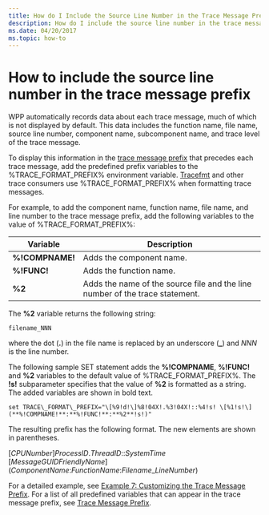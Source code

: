 ```yaml
---
title: How do I Include the Source Line Number in the Trace Message Prefix
description: How do I include the source line number in the trace message prefix
ms.date: 04/20/2017
ms.topic: how-to
---
```


# How to include the source line number in the trace message prefix

WPP automatically records data about each trace message, much of which is not displayed by default. This data includes the function name, file name, source line number, component name, subcomponent name, and trace level of the trace message.

To display this information in the [trace message prefix](trace-message-prefix.md) that precedes each trace message, add the predefined prefix variables to the %TRACE\_FORMAT\_PREFIX% environment variable. [Tracefmt](tracefmt.md) and other trace consumers use %TRACE\_FORMAT\_PREFIX% when formatting trace messages.

For example, to add the component name, function name, file name, and line number to the trace message prefix, add the following variables to the value of %TRACE\_FORMAT\_PREFIX%:

|Variable|Description|
|----|----|
|**%!COMPNAME!**|Adds the component name.|
|**%!FUNC!**|Adds the function name.|
|**%2**|Adds the name of the source file and the line number of the trace statement.|

The **%2** variable returns the following string:

```command
filename_NNN
```

where the dot (**.**) in the file name is replaced by an underscore (**\_**) and *NNN* is the line number.

The following sample SET statement adds the **%!COMPNAME**, **%!FUNC!** and **%2** variables to the default value of %TRACE\_FORMAT\_PREFIX%. The **!s!** subparameter specifies that the value of **%2** is formatted as a string. The added variables are shown in bold text.

```command
set TRACE\_FORMAT\_PREFIX="\[%9!d!\]%8!04X!.%3!04X!::%4!s! \[%1!s!\](**%!COMPNAME!**:**%!FUNC!**:**%2**!s!)"
```

The resulting prefix has the following format. The new elements are shown in parentheses.

\[*CPUNumber*\]*ProcessID*.*ThreadID*::*SystemTime* \[*MessageGUIDFriendlyName*\](*ComponentName*:*FunctionName*:*Filename*\_*LineNumber*)

For a detailed example, see [Example 7: Customizing the Trace Message Prefix](example-7--customizing-the-trace-message-prefix.md). For a list of all predefined variables that can appear in the trace message prefix, see [Trace Message Prefix](trace-message-prefix.md).
